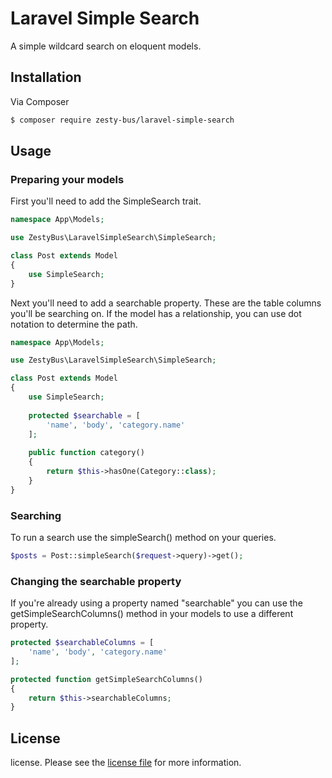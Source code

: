 # Laravel Simple Search

A simple wildcard search on eloquent models.

## Installation

Via Composer

``` bash
$ composer require zesty-bus/laravel-simple-search
```

## Usage
### Preparing your models
First you'll need to add the SimpleSearch trait.
``` php
namespace App\Models;

use ZestyBus\LaravelSimpleSearch\SimpleSearch;

class Post extends Model
{
    use SimpleSearch;
}
```
Next you'll need to add a searchable property. These are the table columns you'll be searching on. If the model has a relationship, you can use dot notation to determine the path.
``` php
namespace App\Models;

use ZestyBus\LaravelSimpleSearch\SimpleSearch;

class Post extends Model
{
    use SimpleSearch;
    
    protected $searchable = [
        'name', 'body', 'category.name'
    ];
    
    public function category()
    {
        return $this->hasOne(Category::class);
    }
}
```
### Searching
To run a search use the simpleSearch() method on your queries.
``` php
$posts = Post::simpleSearch($request->query)->get();
```
### Changing the searchable property
If you're already using a property named "searchable" you can use the getSimpleSearchColumns() method in your models to use a different property.
``` php
protected $searchableColumns = [
    'name', 'body', 'category.name'
];

protected function getSimpleSearchColumns()
{
    return $this->searchableColumns;
}
```

## License

license. Please see the [license file](license.md) for more information.

[link-author]: https://github.com/zesty-bus
